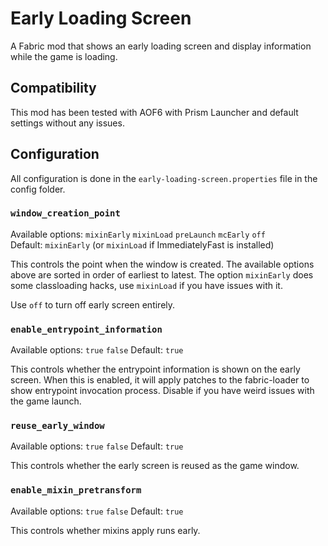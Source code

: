 # Early Loading Screen

A Fabric mod that shows an early loading screen and display information while the game is loading. 

## Compatibility
This mod has been tested with AOF6 with Prism Launcher and default settings without any issues.

## Configuration

All configuration is done in the `early-loading-screen.properties` file in the config folder.

### `window_creation_point`
Available options: `mixinEarly` `mixinLoad` `preLaunch` `mcEarly` `off`  
Default: `mixinEarly` (or `mixinLoad` if ImmediatelyFast is installed)

This controls the point when the window is created. 
The available options above are sorted in order of earliest to latest.
The option `mixinEarly` does some classloading hacks, use `mixinLoad` if you have issues with it.

Use `off` to turn off early screen entirely.

### `enable_entrypoint_information`
Available options: `true` `false`
Default: `true`

This controls whether the entrypoint information is shown on the early screen.
When this is enabled, it will apply patches to the fabric-loader to show entrypoint invocation process.
Disable if you have weird issues with the game launch.

### `reuse_early_window`
Available options: `true` `false`
Default: `true`

This controls whether the early screen is reused as the game window.

### `enable_mixin_pretransform`
Available options: `true` `false`
Default: `true`

This controls whether mixins apply runs early. 

